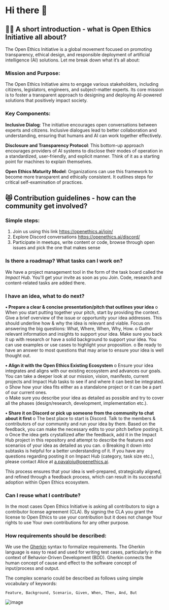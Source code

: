 # Hi there 👋

## 🙋‍♀️ A short introduction - what is Open Ethics Initiative all about?

The Open Ethics Initiative is a global movement focused on promoting transparency, ethical design, and responsible deployment of artificial intelligence (AI) solutions. Let me break down what it’s all about:

### Mission and Purpose:
The Open Ethics Initiative aims to engage various stakeholders, including citizens, legislators, engineers, and subject-matter experts. Its core mission is to foster a transparent approach to designing and deploying AI-powered solutions that positively impact society.
### Key Components:
**Inclusive Dialog**: The initiative encourages open conversations between experts and citizens. Inclusive dialogues lead to better collaboration and understanding, ensuring that humans and AI can work together effectively.

**Disclosure and Transparency Protocol**: This bottom-up approach encourages providers of AI systems to disclose their modes of operation in a standardized, user-friendly, and explicit manner. Think of it as a starting point for machines to explain themselves.

**Open Ethics Maturity Model**: Organizations can use this framework to become more transparent and ethically consistent. It outlines steps for critical self-examination of practices.

## 😻 Contribution guidelines - how can the community get involved?

### Simple steps:
1. Join us using this link https://openethics.ai/join/
2. Explore Discord conversations https://openethics.ai/discord/
3. Participate in meetups, write content or code, browse through open issues and pick the one that makes sense

### Is there a roadmap? What tasks can I work on?
We have a project management tool in the form of the task board called the _Impact Hub_. You'll get your invite as soon as you Join. Code, research and content-related tasks are added there.

### I have an idea, what to do next?
**•	Prepare a clear & concise presentation/pitch that outlines your idea**
o	When you start putting together your pitch, start by providing the context. Give a brief overview of the issue or opportunity your idea addresses. This should underline how & why the idea is relevant and viable. Focus on answering the big questions: What, Where, When, Why, How. 
o	Gather relevant information and insights to support your idea. Make sure you back it up with research or have a solid background to support your idea. You can use examples or use cases to highlight your proposition. 
o	Be ready to have an answer to most questions that may arise to ensure your idea is well thought out.

**•	Align it with the Open Ethics Existing Ecosystem**
o	Ensure your idea integrates and aligns with our existing ecosystem and advances our goals. You can take a deeper look at our mission, vision, manifesto, current projects and Impact Hub tasks to see if and where it can best be integrated.
o	Show how your idea fits either as a standalone project or it can be a part of our current ones.  
o	Make sure you describe your idea as detailed as possible and try to cover all the phases (design/research, development, implementation etc.).

**•	Share it on Discord or pick up someone from the community to chat about it first**
o	The best place to start is Discord. Talk to the members & contributors of our community and run your idea by them. Based on the feedback, you can make the necessary edits to your pitch before posting it. 
o	Once the idea gets crystallized after the feedback, add it in the Impact Hub project in this repository and attempt to describe the features and scenarios of your idea as detailed as you can. 
o	Breaking it down into subtasks is helpful for a better understanding of it. If you have any questions regarding posting it on Impact Hub (category, task size etc.), please contact Alice at a.pavaloiu@openethics.ai.

This process ensures that your idea is well-prepared, strategically aligned, and refined through a feedback process, which can result in its successful adoption within Open Ethics ecosystem.

### Can I reuse what I contribute?
In the most cases Open Ethics Initiative is asking all contributors to sign a contributor license agreement (CLA). By signing the CLA you grant the license to Open Ethics to use your contribution but it does not change Your rights to use Your own contributions for any other purpose.

### How requirements should be described:
We use the [Gherkin](https://cucumber.io/docs/gherkin/reference/) syntax to formalize requirements. The Gherkin language is easy to read and used for writing test cases, particularly in the context of Behavior-Driven Development (BDD). Gherkin connects the human concept of cause and effect to the software concept of input/process and output.

The complex scenario could be described as follows using simple vocabulary of keywords:
```
Feature, Background, Scenario, Given, When, Then, And, But
```
![image](https://github.com/user-attachments/assets/e19bb8f0-b61a-484f-904d-dc974ebb7cbb)
